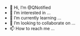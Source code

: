 - 👋 Hi, I’m @QNotified
- 👀 I’m interested in ...
- 🌱 I’m currently learning ...
- 💞️ I’m looking to collaborate on ...
- 📫 How to reach me ...

<!---
QNotified/QNotified is a ✨ special ✨ repository because its `README.md` (this file) appears on your GitHub profile.
You can click the Preview link to take a look at your changes.
--->
